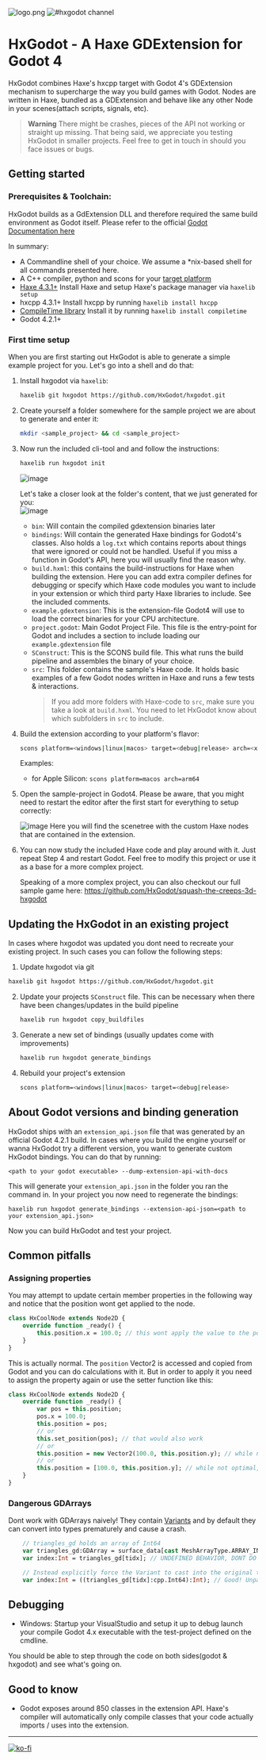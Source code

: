 ![logo.png](https://hxgodot.github.io/logo2.png)
<img src="https://discordapp.com/api/guilds/162395145352904705/widget.png?style=shield" alt="#hxgodot channel"/></a>

# HxGodot - A Haxe GDExtension for Godot 4

HxGodot combines Haxe's hxcpp target with Godot 4's GDExtension mechanism to supercharge the way you build games with Godot. Nodes are written in Haxe, bundled as a GDExtension and behave like any other Node in your scenes(attach scripts, signals, etc).

> **Warning** There might be crashes, pieces of the API not working or straight up missing. That being said, we appreciate you testing HxGodot in smaller projects. Feel free to get in touch in should you face issues or bugs.


## Getting started
### Prerequisites & Toolchain: 

HxGodot builds as a GdExtension DLL and therefore required the same build environment as Godot itself. Please refer to the official [Godot Documentation here](https://docs.godotengine.org/en/stable/contributing/development/compiling/index.html#building-for-target-platforms)

In summary:
- A Commandline shell of your choice. We assume a \*nix-based shell for all commands presented here.
- A C++ compiler, python and scons for your [target platform](https://docs.godotengine.org/en/stable/contributing/development/compiling/index.html#building-for-target-platforms) 
- [Haxe 4.3.1+](https://haxe.org/download/) Install Haxe and setup Haxe's package manager via `haxelib setup` 
- hxcpp 4.3.1+ Install hxcpp by running `haxelib install hxcpp`
- [CompileTime library](https://lib.haxe.org/p/compiletime) Install it by running `haxelib install compiletime`
- Godot 4.2.1+

### First time setup

When you are first starting out HxGodot is able to generate a simple example project for you. Let's go into a shell and do that:

1. Install hxgodot via `haxelib`:    
   ```bash 
   haxelib git hxgodot https://github.com/HxGodot/hxgodot.git
   ```
   
2. Create yourself a folder somewhere for the sample project we are about to generate and enter it: 
   ```bash 
   mkdir <sample_project> && cd <sample_project>
   ```
   
3. Now run the included cli-tool and and follow the instructions: 
   ```bash
   haxelib run hxgodot init
   ```
   
   ![image](https://github.com/HxGodot/hxgodot/assets/5015415/463fdc92-836e-47b3-892c-cde177c44bb1)

   Let's take a closer look at the folder's content, that we just generated for you:   
   ![image](https://github.com/HxGodot/hxgodot/assets/5015415/f8d5c3d6-60a5-45f1-ba33-6e667daff39e)
   
   - `bin`: Will contain the compiled gdextension binaries later
   - `bindings`: Will contain the generated Haxe bindings for Godot4's classes. Also holds a `log.txt` which contains reports about things that were ignored or could not be handled. Useful if you miss a function in Godot's API, here you will usually find the reason why.
   - `build.hxml`: this contains the build-instructions for Haxe when building the extension. Here you can add extra compiler defines for debugging or specify which Haxe code modules you want to include in your extension or which third party Haxe libraries to include. See the included comments.
   - `example.gdextension`: This is the extension-file Godot4 will use to load the correct binaries for your CPU architecture.
   - `project.godot`: Main Godot Project File. This file is the entry-point for Godot and includes a section to include loading our `example.gdextension` file
   - `SConstruct`: This is the SCONS build file. This what runs the build pipeline and assembles the binary of your choice.
   - `src`: This folder contains the sample's Haxe code. It holds basic examples of a few Godot nodes written in Haxe and runs a few tests & interactions. 
     >If you add more folders with Haxe-code to `src`, make sure you take a look at `build.hxml`. You need to let HxGodot know about which subfolders in `src` to include.


 4. Build the extension according to your platform's flavor:
    ```bash
    scons platform=<windows|linux|macos> target=<debug|release> arch=<x86_64|x86_32|arm64>
    ```
   
    Examples:
    - for Apple Silicon: `scons platform=macos arch=arm64`
    
 5. Open the sample-project in Godot4. Please be aware, that you might need to restart the editor after the first start for everything to setup correctly:
	 
    ![image](https://github.com/HxGodot/hxgodot/assets/5015415/91dc4eee-2045-4984-b43a-ed828b045843)
    Here you will find the scenetree with the custom Haxe nodes that are contained in the extension.
 
 6. You can now study the included Haxe code and play around with it. Just repeat Step 4 and restart Godot. 
    Feel free to modify this project or use it as a base for a more complex project.
    
    
    Speaking of a more complex project, you can also checkout our full sample game here: https://github.com/HxGodot/squash-the-creeps-3d-hxgodot

## Updating the HxGodot in an existing project

In cases where hxgodot was updated you dont need to recreate your existing project. In such cases you can follow the following steps:

1.  Update hxgodot via git
   ```bash
   haxelib git hxgodot https://github.com/HxGodot/hxgodot.git
   ```

2. Update your projects `SConstruct` file. This can be necessary when there have been changes/updates in the build pipeline
   ```bash
   haxelib run hxgodot copy_buildfiles
   ```

3. Generate a new set of bindings (usually updates come with improvements)
   ```bash
   haxelib run hxgodot generate_bindings
   ```

4. Rebuild your project's extension
   ```bash
   scons platform=<windows|linux|macos> target=<debug|release>
   ```

## About Godot versions and binding generation

HxGodot ships with an `extension_api.json` file that was generated by an official Godot 4.2.1 build. In cases where you build the engine yourself or wanna HxGodot try a different version, you want to generate custom HxGodot bindings. You can do that by running:

```shell
<path to your godot executable> --dump-extension-api-with-docs
```

This will generate your `extension_api.json` in the folder you ran the command in. In your project you now need to regenerate the bindings:

```shell
haxelib run hxgodot generate_bindings --extension-api-json=<path to your extension_api.json>
```

Now you can build HxGodot and test your project.

## Common pitfalls
### Assigning properties
You may attempt to update certain member properties in the following way and notice that the position wont get applied to the node.

```haxe
class HxCoolNode extends Node2D {
	override function _ready() {
		this.position.x = 100.0; // this wont apply the value to the position
	}
}
```

This is actually normal. The `position` Vector2 is accessed and copied from Godot and you can do calculations with it. But in order to apply it you need to assign the property again or use the setter function like this:

```haxe
class HxCoolNode extends Node2D {
	override function _ready() {
		var pos = this.position;
		pos.x = 100.0;
		this.position = pos;
		// or
		this.set_position(pos); // that would also work
		// or
		this.position = new Vector2(100.0, this.position.y); // while not optimal, this also works
		// or
		this.position = [100.0, this.position.y]; // while not optimal, this also works since Vector2 is an array under the hood
	}
}
```

### Dangerous GDArrays
Dont work with GDArrays naively! They contain [Variants](https://hxgodot.github.io/docs/godot/variant/Variant.html) and by default they can convert into types prematurely and cause a crash.

```haxe
	// triangles_gd holds an array of Int64
	var triangles_gd:GDArray = surface_data[cast MeshArrayType.ARRAY_INDEX];
	var index:Int = triangles_gd[tidx]; // UNDEFINED BEHAVIOR, DONT DO THIS! The Variant returned from the GDArray sees the `Int` and casts itself to `Int` too early, writing its `Int64` into a the pointer of an `Int`, effectively causing a stack-corruption!!!

	// Instead explicitly force the Variant to cast into the original type first and cast into the wanted type secondly
	var index:Int = ((triangles_gd[tidx]:cpp.Int64):Int); // Good! Unpack Int64 and cast to Int
```

## Debugging
- Windows: Startup your VisualStudio and setup it up to debug launch your compile Godot 4.x executable with the test-project defined on the cmdline. 

You should be able to step through the code on both sides(godot & hxgodot) and see what's going on.


## Good to know
- Godot exposes around 850 classes in the extension API. Haxe's compiler will automatically only compile classes that your code actually imports / uses into the extension.

---
[![ko-fi](https://ko-fi.com/img/githubbutton_sm.svg)](https://ko-fi.com/dazkind)

